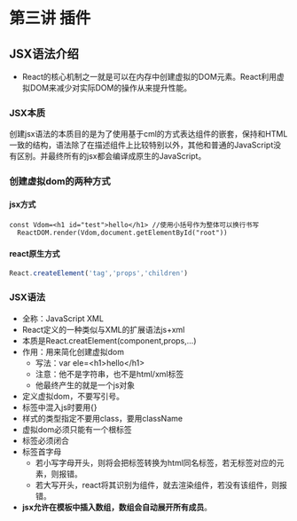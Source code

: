 # 第三讲 插件

## JSX语法介绍

- React的核心机制之一就是可以在内存中创建虚拟的DOM元素。React利用虚拟DOM来减少对实际DOM的操作从来提升性能。

### JSX本质

创建jsx语法的本质目的是为了使用基于cml的方式表达组件的嵌套，保持和HTML一致的结构，语法除了在描述组件上比较特别以外，其他和普通的JavaScript没有区别。并最终所有的jsx都会编译成原生的JavaScript。

### 创建虚拟dom的两种方式

#### jsx方式

`````react
const Vdom=<h1 id="test">hello</h1> //使用小括号作为整体可以换行书写
  ReactDOM.render(Vdom,document.getElementById("root"))
`````

#### react原生方式

`````jsx
React.createElement('tag','props','children')
`````

### JSX语法

- 全称：JavaScript XML
- React定义的一种类似与XML的扩展语法js+xml
- 本质是React.creatElement(component,props,...)
- 作用：用来简化创建虚拟dom
  - 写法：var ele=\<h1>hello\</h1>
  - 注意：他不是字符串，也不是html/xml标签
  - 他最终产生的就是一个js对象
- 定义虚拟dom，不要写引号。
- 标签中混入js时要用{}
- 样式的类型指定不要用class，要用className
- 虚拟dom必须只能有一个根标签
- 标签必须闭合
- 标签首字母
  - 若小写字母开头，则将会把标签转换为html同名标签，若无标签对应的元素，则报错。
  - 若大写开头，react将其识别为组件，就去渲染组件，若没有该组件，则报错。
- **jsx允许在模板中插入数组，数组会自动展开所有成员**。

